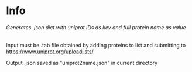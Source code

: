 # Info

######  Generates .json dict with uniprot IDs as key and full protein name as value
 
 Input must be .tab file obtained by adding proteins to list and submitting to https://www.uniprot.org/uploadlists/
 
 Output .json saved as "uniprot2name.json" in current directory